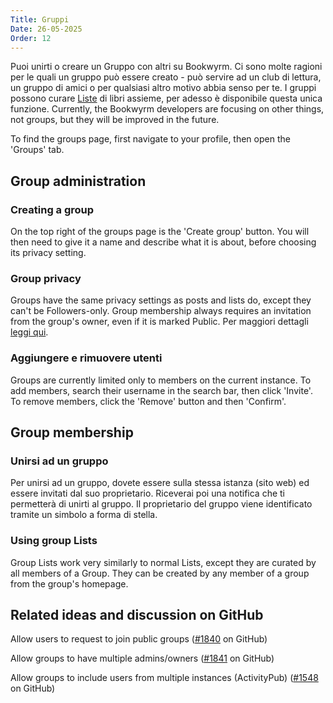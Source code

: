 ```yaml
---
Title: Gruppi
Date: 26-05-2025
Order: 12
---
```


Puoi unirti o creare un Gruppo con altri su Bookwyrm.
Ci sono molte ragioni per le quali un gruppo può essere creato - può servire ad un club di lettura, un gruppo di amici o per qualsiasi altro motivo abbia senso per te.
I gruppi possono curare [Liste](lists.html) di libri assieme, per adesso è disponibile questa unica funzione.
Currently, the Bookwyrm developers are focusing on other things, not groups, but they will be improved in the future.

To find the groups page, first navigate to your profile, then open the 'Groups' tab.

## Group administration

### Creating a group

On the top right of the groups page is the 'Create group' button.
You will then need to give it a name and describe what it is about, before choosing its privacy setting.

### Group privacy

Groups have the same privacy settings as posts and lists do, except they can't be Followers-only.
Group membership always requires an invitation from the group's owner, even if it is marked Public.
Per maggiori dettagli [leggi qui](/privacy-controls.html#groups).

### Aggiungere e rimuovere utenti

Groups are currently limited only to members on the current instance.
To add members, search their username in the search bar, then click 'Invite'.
To remove members, click the 'Remove' button and then 'Confirm'.

## Group membership

### Unirsi ad un gruppo

Per unirsi ad un gruppo, dovete essere sulla stessa istanza (sito web) ed essere invitati dal suo proprietario.
Riceverai poi una notifica che ti permetterà di unirti al gruppo.
Il proprietario del gruppo viene identificato tramite un simbolo a forma di stella.

### Using group Lists

Group Lists work very similarly to normal Lists, except they are curated by all members of a Group.
They can be created by any member of a group from the group's homepage.

## Related ideas and discussion on GitHub

Allow users to request to join public groups ([#1840](https://github.com/bookwyrm-social/bookwyrm/issues/1840) on GitHub)

Allow groups to have multiple admins/owners ([#1841](https://github.com/bookwyrm-social/bookwyrm/issues/1841) on GitHub)

Allow groups to include users from multiple instances (ActivityPub) ([#1548](https://github.com/bookwyrm-social/bookwyrm/issues/1548) on GitHub)
